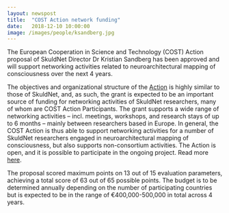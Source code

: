 ```yaml
---
layout: newspost
title:  "COST Action network funding"
date:   2018-12-10 10:00:00
image: /images/people/ksandberg.jpg
---
```

The European Cooperation in Science and Technology (COST) Action proposal of SkuldNet Director Dr Kristian Sandberg has been approved and will support networking activities related to neuroarchitectural mapping of consciousness over the next 4 years.

The objectives and organizational structure of the [Action](https://www.cost.eu/actions/CA18106) is highly similar to those of SkuldNet, and, as such, the grant is expected to be an important source of funding for networking activities of SkuldNet researchers, many of whom are COST Action Participants. The grant supports a wide range of networking activities – incl. meetings, workshops, and research stays of up to 6 months – mainly between researchers based in Europe. In general, the COST Action is thus able to support networking activities for a number of SkuldNet researchers engaged in neuroarchitectural mapping of consciousness, but also supports non-consortium activities. The Action is open, and it is possible to participate in the ongoing project. Read more [here](https://www.cost.eu/cost-actions/how-to-participate/).

The proposal scored maximum points on 13 out of 15 evaluation parameters, achieving a total score of 63 out of 65 possible points. The budget is to be determined annually depending on the number of participating countries but is expected to be in the range of €400,000-500,000 in total across 4 years.
